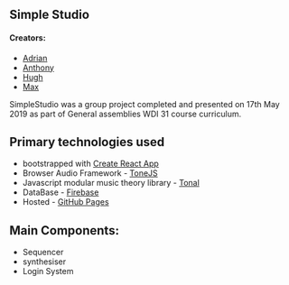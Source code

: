 
## Simple Studio
#### Creators:
- [Adrian](https://github.com/nivvyart)
- [Anthony](https://github.com/AnthonyGDoueihi)
- [Hugh](https://github.com/hluscombe)
- [Max](https://github.com/FireMugen)

SimpleStudio was a group project completed and presented on 17th May 2019 as part of General assemblies WDI 31 course curriculum. 


## Primary technologies used
- bootstrapped with [Create React App](https://github.com/facebook/create-react-app)
- Browser Audio Framework - [ToneJS](https://tonejs.github.io/)
- Javascript modular music theory library - [Tonal](https://github.com/danigb/tonal)
- DataBase - [Firebase](https://firebase.google.com/)
- Hosted - [GitHub Pages](https://pages.github.com/)

## Main Components:
- Sequencer
- synthesiser
- Login System
